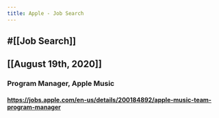 ```yaml
---
title: Apple - Job Search
---
```


## #[[Job Search]]

## 

## [[August 19th, 2020]]
### Program Manager, Apple Music
#### https://jobs.apple.com/en-us/details/200184892/apple-music-team-program-manager
